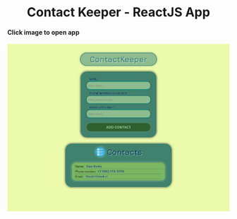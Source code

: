 <h1 align="center">Contact Keeper - ReactJS App</h1>

#### Click image to open app

[![Contact Keeper](/public/images/readme_baner.png)](https://contactkeeper-reactapp.vercel.app/)

